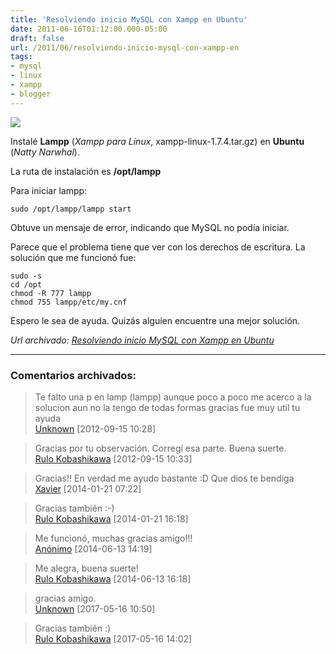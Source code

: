 ```yaml
---
title: 'Resolviendo inicio MySQL con Xampp en Ubuntu'
date: 2011-06-16T01:12:00.000-05:00
draft: false
url: /2011/06/resolviendo-inicio-mysql-con-xampp-en
tags: 
- mysql
- linux
- xampp
- blogger
---
```


[![](http://4.bp.blogspot.com/-KmhYf9ZalO4/TUwhyQVJXyI/AAAAAAAABQ8/GpJ-i1hu6wo/s1600/tux-100.png)](http://4.bp.blogspot.com/-KmhYf9ZalO4/TUwhyQVJXyI/AAAAAAAABQ8/GpJ-i1hu6wo/s1600/tux-100.png)

Instalé **Lampp** (_Xampp para Linux_, xampp-linux-1.7.4.tar.gz) en **Ubuntu** (_Natty Narwhal_).  
  
La ruta de instalación es **/opt/lampp**  
  
Para iniciar lampp:  
  
```
sudo /opt/lampp/lampp start  

```  
Obtuve un mensaje de error, indicando que MySQL no podía iniciar.  
  
Parece que el problema tiene que ver con los derechos de escritura. La solución que me funcionó fue:  
  
```
sudo -s  
cd /opt  
chmod -R 777 lampp  
chmod 755 lampp/etc/my.cnf  

```  
Espero le sea de ayuda. Quizás alguien encuentre una mejor solución.

_*Url archivado: [Resolviendo inicio MySQL con Xampp en Ubuntu](https://akcdev.blogspot.com/2011/06/resolviendo-inicio-mysql-con-xampp-en.html)*_

---
### Comentarios archivados:

>
> Te falto una p en lamp (lampp) aunque poco a poco me acerco a la solucion aun no la tengo de todas formas gracias fue muy util tu ayuda
> \
> [Unknown](https://www.blogger.com/profile/09647490901397100547 "noreply@blogger.com") [2012-09-15 10:28]

>
> Gracias por tu observación. Corregí esa parte. Buena suerte.
> \
> [Rulo Kobashikawa](https://www.blogger.com/profile/07020497448167262255 "noreply@blogger.com") [2012-09-15 10:33]

>
> Gracias!! En verdad me ayudo bastante :D Que dios te bendiga
> \
> [Xavier](https://www.blogger.com/profile/07386089212713909494 "noreply@blogger.com") [2014-01-21 07:22]

>
> Gracias también :-)
> \
> [Rulo Kobashikawa](https://www.blogger.com/profile/07020497448167262255 "noreply@blogger.com") [2014-01-21 16:18]

>
> Me funcionó, muchas gracias amigo!!!
> \
> [Anónimo](# "noreply@blogger.com") [2014-06-13 14:19]

>
> Me alegra, buena suerte!
> \
> [Rulo Kobashikawa](https://www.blogger.com/profile/07020497448167262255 "noreply@blogger.com") [2014-06-13 16:18]

>
> gracias amigo.
> \
> [Unknown](https://www.blogger.com/profile/08863688343512226779 "noreply@blogger.com") [2017-05-16 10:50]

>
> Gracias también :)
> \
> [Rulo Kobashikawa](https://www.blogger.com/profile/07020497448167262255 "noreply@blogger.com") [2017-05-16 14:02]
